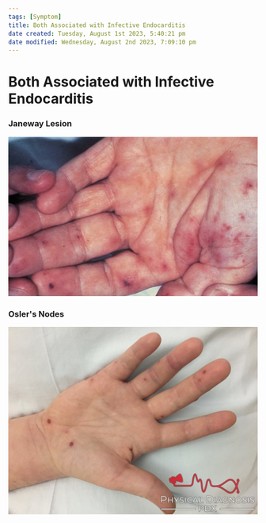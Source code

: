 ```yaml
---
tags: [Symptom]
title: Both Associated with Infective Endocarditis
date created: Tuesday, August 1st 2023, 5:40:21 pm
date modified: Wednesday, August 2nd 2023, 7:09:10 pm
---
```


# Both Associated with Infective Endocarditis

### Janeway Lesion

![|400](z_attachments/400-4.png)

### Osler's Nodes

![|400](z_attachments/400-5.png)
